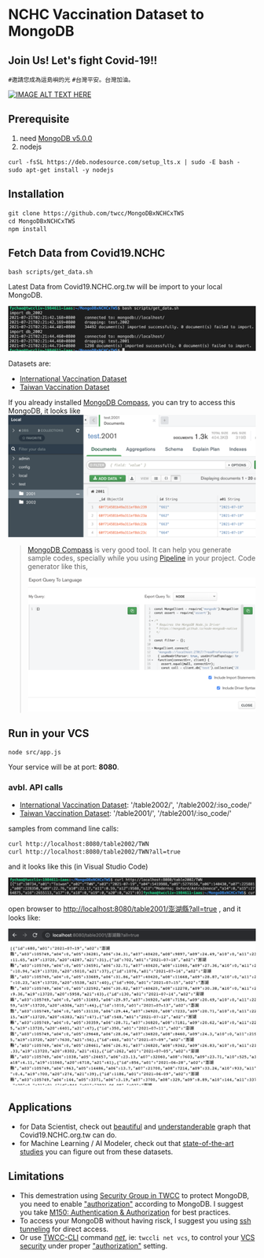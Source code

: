 # NCHC Vaccination Dataset to MongoDB

## Join Us! Let's fight Covid-19!!

`#邀請您成為這島嶼的光`
`#台灣平安。台灣加油。`

[![IMAGE ALT TEXT HERE](https://img.youtube.com/vi/Bv2DOXqzvmo/0.jpg)](https://www.youtube.com/watch?v=Bv2DOXqzvmo)



## Prerequisite 

1. need [MongoDB v5.0.0](https://docs.mongodb.com/v5.0/release-notes/5.0/)
2. nodejs 
```bash=
curl -fsSL https://deb.nodesource.com/setup_lts.x | sudo -E bash -
sudo apt-get install -y nodejs
```

## Installation

```
git clone https://github.com/twcc/MongoDBxNCHCxTWS
cd MongoDBxNCHCxTWS
npm install
```

## Fetch Data from Covid19.NCHC

```
bash scripts/get_data.sh
```

Latest Data from Covid19.NCHC.org.tw will be import to your local MongoDB. 

![importing data](imgs/img01.png)

Datasets are:
- [International Vaccination Dataset](https://covid-19.nchc.org.tw/api.php?tableID=2002)
- [Taiwan Vaccination Dataset](https://covid-19.nchc.org.tw/api.php?tableID=2001)


If you already installed [MongoDB Compass](https://www.mongodb.com/products/compass), you can try to access this MongoDB, it looks like
![login mongoDB](imgs/img05.png)

> [MongoDB Compass](https://www.mongodb.com/products/compass) is very good tool. It can help you generate sample codes, specially while you using [Pipeline](https://docs.mongodb.com/manual/core/aggregation-pipeline/) in your project. Code generator like this, 
> 
> ![Compass](imgs/img02.png)

## Run in your VCS

```
node src/app.js
```

Your service will be at port: **8080**.



### avbl. API calls

- [International Vaccination Dataset](https://covid-19.nchc.org.tw/api.php?tableID=2002): '/table2002/', '/table2002/:iso_code/'
- [Taiwan Vaccination Dataset](https://covid-19.nchc.org.tw/api.php?tableID=2001): '/table2001/', '/table2001/:iso_code/'

samples from command line calls:
```
curl http://localhost:8080/table2002/TWN
curl http://localhost:8080/table2002/TWN?all=true
```

and it looks like this (in Visual Studio Code)

![bash call](imgs/img04.png)

open browser to [http://localhost:8080/table2001/澎湖縣?all=true](http://localhost:8080/table2001/%E6%BE%8E%E6%B9%96%E7%B8%A3?all=true) , and it looks like:

![twn_local_stats](imgs/img03.png)

## Applications

- for Data Scientist, check out [beautiful](https://covid-19.nchc.org.tw/refineCards.php) and [understanderable](https://covid-19.nchc.org.tw/dt_002-csse_covid_19_daily_reports_vaccine_city2.php) graph that Covid19.NCHC.org.tw can do. 
- for Machine Learning / AI Modeler, check out that [state-of-the-art studies](https://scholar.google.com/scholar?hl=zh-TW&as_sdt=0%2C5&q=Vaccination+covid+19+Taiwan&btnG=) you can figure out from these datasets.

## Limitations

- This demestration using [Security Group in TWCC](https://man.twcc.ai/@twccdocs/guide-vcs-sg-zh) to protect MongoDB, you need to enable ["authorization"](https://docs.mongodb.com/manual/core/authentication/) according to MongoDB. I suggest you take [M150: Authentication & Authorization](https://university.mongodb.com/mercury/M150/2021_July_13) for best practices. 
- To access your MongoDB without having risck, I suggest you using [ssh tunneling](https://www.ssh.com/academy/ssh/tunneling/example) for direct access. 
- Or use [TWCC-CLI](https://github.com/twcc/TWCC-CLI) command [_net_](https://twcc-cli.readthedocs.io/en/latest/twccli-net.html#net-vcs), ie: `twccli net vcs`, to control your [VCS security](https://man.twcc.ai/@twccdocs/guide-vcs-sg-zh) under proper ["authorization"](https://docs.mongodb.com/manual/core/authentication/) setting.
